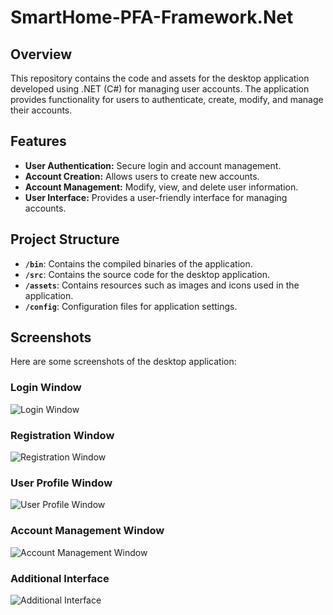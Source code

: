 # SmartHome-PFA-Framework.Net

## Overview

This repository contains the code and assets for the desktop application developed using .NET (C#) for managing user accounts. The application provides functionality for users to authenticate, create, modify, and manage their accounts.

## Features

- **User Authentication:** Secure login and account management.
- **Account Creation:** Allows users to create new accounts.
- **Account Management:** Modify, view, and delete user information.
- **User Interface:** Provides a user-friendly interface for managing accounts.

## Project Structure

- **`/bin`**: Contains the compiled binaries of the application.
- **`/src`**: Contains the source code for the desktop application.
- **`/assets`**: Contains resources such as images and icons used in the application.
- **`/config`**: Configuration files for application settings.

## Screenshots

Here are some screenshots of the desktop application:

### Login Window
![Login Window](./Screenshots/S%20Capture%20d’%C3%A9cran%202022-05-06%20204445.png)

### Registration Window
![Registration Window](./Screenshots/S%20Capture%20d’%C3%A9cran%202022-05-06%20204555.png)

### User Profile Window
![User Profile Window](./Screenshots/S%20Capture%20d’%C3%A9cran%202022-05-06%20204745.png)

### Account Management Window
![Account Management Window](./Screenshots/S%20Capture%20d’%C3%A9cran%202022-05-06%20210332.png)

### Additional Interface
![Additional Interface](./Screenshots/S%20Capture%20d’écran%202022-05-06%20210384.png)
